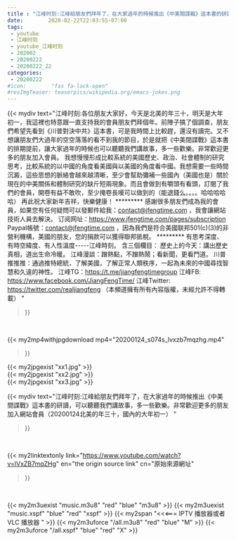 ```yaml
---
title : "江峰时刻:江峰給朋友們拜年了，在大家過年的時候推出《中美間諜戰》這本書的研讀，可以聽聽我們講故事，多一些歡樂。非常歡迎更多的朋友加入網站會員（20200124北美的年三十，國內的大年初一） "
date:        2020-02-22T22:03:55-07:00
tags:
 - youtube
 - 江峰时刻
 - youtube_江峰时刻
 - 202002
 - 20200222
 - 20200222_22
categories:
 - 20200222
#icon:        "fas fa-lock-open"
#resImgTeaser: teaserpics/wikipedia.org/emacs-jokes.png
---
```


{{< mydiv text="江峰时刻:各位朋友大家好，今天是北美的年三十，明天是大年初一，我這裡也特意跟一直支持我的會員朋友們拜個年。前陣子搞了個調查，朋友們希望先看到《川普對決中共》這本書，可是我時間上比較趕，還沒有讀完。又不想讓朋友們大過年的空空落落的看不到我的節目，於是就把《中美間諜戰》這本書的排期提前，讓大家過年的時候也可以聽聽我們講故事，多一些歡樂。非常歡迎更多的朋友加入會員。     我想慢慢形成比較系統的美國歷史、政治、社會體制的研究思考，比較系統的以中國的角度看美國與以美國的角度看中國。我想需要一些時間沉澱，這些思想的脈絡會越來越清晰，至少會幫助彌補一些國內（美國也是）關於現在的中美關係和體制研究的缺斤短兩現象。而且會做到有嚼頭有看頭，訂閱了我們的會員，開卷有益不敢吹，至少掩卷長嘆可以做到的（能退錢么。。。。哈哈哈哈哈）     再此祝大家新年吉祥，快樂健康！ ********* 感謝很多朋友們成為我的會員，如果您有任何疑問可以發郵件給我：contact@jfengtime.com ，我會讓網站技術人員去解決。 订阅网址：https://www.jfengtime.com/pages/subscription Paypal帳號：contact@jfengtime.com ，因為我們是符合美國联邦501(c)(3)的非營利機構，美國的朋友，您的捐款可以獲得聯邦抵稅。     ********* 有思考深度、有時空緯度、有人性溫度-----江峰時刻。 含三個欄目： 歷史上的今天：講出歷史真相，道出生命冷暖。 江峰漫談：蹭熱點，不蹭熱鬧；看新聞，更看門道。 川普推推推：通過推特總統，了解美國，了解正常人類秩序，一起為未來的中國尋找智慧和久違的神性。  江峰TG：https://t.me/jiangfengtimegroup 江峰FB: https://www.facebook.com/JiangFengTime/ 江峰Twitter: https://twitter.com/realjiangfeng （本頻道擁有所有內容版權，未經允許不得轉載） "
>}}
<br>


{{< my2mp4withjpgdownload mp4="20200124_s074s_lvxzb7mqzhg.mp4"
>}}

{{< my2jpgexist "xx1.jpg" >}}<br>
{{< my2jpgexist "xx2.jpg" >}}<br>
{{< my2jpgexist "xx3.jpg" >}}<br>



{{< mydiv text="江峰时刻:江峰給朋友們拜年了，在大家過年的時候推出《中美間諜戰》這本書的研讀，可以聽聽我們講故事，多一些歡樂。非常歡迎更多的朋友加入網站會員（20200124北美的年三十，國內的大年初一） "
>}}
<br>

{{< my2linktextonly link="https://www.youtube.com/watch?v=lVxZB7mqZHg"
en="the origin source link" cn="原始來源網址"
>}}


<br>

{{< my2m3uexist "music.m3u8" "red"  "blue" "m3u8" >}} {{< my2m3uexist "music.xspf" "blue" "red"  "xspf" >}} {{< my2span "<<<=== IPTV 播放器或者 VLC 播放器 " >}} {{< my2m3uforce "/all.m3u8" "red"  "blue" "M" >}} {{< my2m3uforce "/all.xspf" "blue" "red"  "X" >}} 
